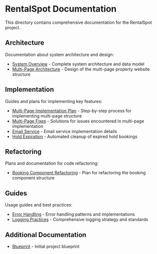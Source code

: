 # RentalSpot Documentation

This directory contains comprehensive documentation for the RentalSpot project.

## Architecture

Documentation about system architecture and design:

- [System Overview](architecture/overview.md) - Complete system architecture and data model
- [Multi-Page Architecture](architecture/multipage-architecture.md) - Design of the multi-page property website structure

## Implementation

Guides and plans for implementing key features:

- [Multi-Page Implementation Plan](implementation/multipage-implementation-plan.md) - Step-by-step process for implementing multi-page structure
- [Multi-Page Fixes](implementation/multipage-fixes.md) - Solutions for issues encountered in multi-page implementation
- [Email Service](implementation/email-service.md) - Email service implementation details
- [Hold Expiration](implementation/hold-expiration.md) - Automated cleanup of expired hold bookings

## Refactoring

Plans and documentation for code refactoring:

- [Booking Component Refactoring](refactoring/booking-component.md) - Plan for refactoring the booking component structure

## Guides

Usage guides and best practices:

- [Error Handling](guides/error-handling.md) - Error handling patterns and implementations
- [Logging Practices](guides/logging-practices.md) - Comprehensive logging strategy and standards

## Additional Documentation

- [Blueprint](architecture/blueprint.md) - Initial project blueprint